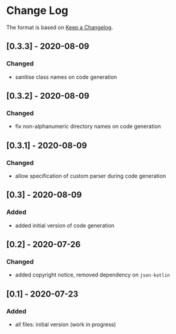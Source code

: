 # Change Log

The format is based on [Keep a Changelog](http://keepachangelog.com/).

## [0.3.3] - 2020-08-09
### Changed
- sanitise class names on code generation

## [0.3.2] - 2020-08-09
### Changed
- fix non-alphanumeric directory names on code generation

## [0.3.1] - 2020-08-09
### Changed
- allow specification of custom parser during code generation

## [0.3] - 2020-08-09
### Added
- added initial version of code generation

## [0.2] - 2020-07-26
### Changed
- added copyright notice, removed dependency on `json-kotlin`

## [0.1] - 2020-07-23
### Added
- all files: initial version (work in progress)
